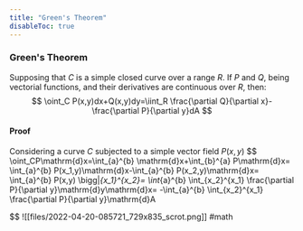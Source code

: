 ```yaml
---
title: "Green's Theorem"
disableToc: true
---
```


### Green's Theorem
Supposing that $C$ is a simple closed curve over a range $R$. If $P$ and $Q$, being vectorial functions, and their derivatives are continuous over $R$, then:
$$
\oint_C P(x,y)dx+Q(x,y)dy=\iint_R \frac{\partial Q}{\partial x}-\frac{\partial P}{\partial y}dA
$$

#### Proof
Considering a curve $C$ subjected to a simple vector field $P(x,y)$
$$
\oint_CP\mathrm{d}x=\int_{a}^{b} \mathrm{d}x+\int_{b}^{a} P\mathrm{d}x=
\int_{a}^{b} P(x_1,y)\mathrm{d}x-\int_{a}^{b} P(x_2,y)\mathrm{d}x=
\int_{a}^{b} P(x,y) \bigg|_{x_1}^{x_2}=
  \int_{a}^{b} \int_{x_2}^{x_1} \frac{\partial P}{\partial y}\mathrm{d}y\mathrm{d}x=
  -\int_{a}^{b} \int_{x_2}^{x_1} \frac{\partial P}{\partial y}\mathrm{d}A

$$
![[files/2022-04-20-085721_729x835_scrot.png]]
#math